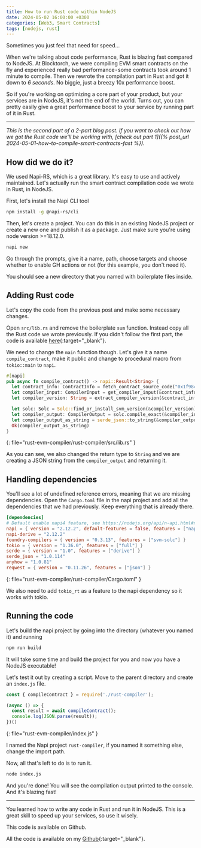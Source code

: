 ```yaml
---
title: How to run Rust code within NodeJS
date: 2024-05-02 16:00:00 +0300
categories: [Web3, Smart Contracts]
tags: [nodejs, rust]
---
```


Sometimes you just feel that need for speed…  

When we're talking about code performance, Rust is blazing fast compared to NodeJS. At Blocktorch, we were compiling EVM smart contracts on the fly and experienced really bad performance - some contracts took around 1 minute to compile. Then we rewrote the compilation part in Rust and got it down to _6 seconds_. No biggie, just a breezy 10x performance boost.  

So if you're working on optimizing a core part of your product, but your services are in NodeJS, it's not the end of the world. Turns out, you can pretty easily give a great performance boost to your service by running part of it in Rust.

---

_This is the second part of a 2-part blog post. If you want to check out how we got the Rust code we'll be working with, [check out part 1]({% post_url 2024-05-01-how-to-compile-smart-contracts-fast %})._

## How did we do it?
We used Napi-RS, which is a great library. It's easy to use and actively maintained. Let's actually run the smart contract compilation code we wrote in Rust, in NodeJS.

First, let's install the Napi CLI tool
```bash
npm install -g @napi-rs/cli
```

Then, let's create a project. You can do this in an existing NodeJS project or create a new one and publish it as a package. Just make sure you're using node version >=18.12.0.

```bash
napi new
```

Go through the prompts, give it a name, path, choose targets and choose whether to enable GH actions or not (for this example, you don't need it).

You should see a new directory that you named with boilerplate files inside.

## Adding Rust code
Let's copy the code from the previous post and make some necessary changes.

Open `src/lib.rs` and remove the boilerplate `sum` function. Instead copy all the Rust code we wrote previously. If you didn't follow the first part, the code is available [here](https://github.com/iuwqyir/evm-smart-contract-compiler/tree/compile_contract_in_rust){:target="_blank"}.

We need to change the `main` function though. Let's give it a name `compile_contract`, make it public and change to procedural macro from `tokio::main` to `napi`.

```rust
#[napi]
pub async fn compile_contract() -> napi::Result<String> {
  let contract_info: ContractInfo = fetch_contract_source_code("0x1f9840a85d5aF5bf1D1762F925BDADdC4201F984").await.expect("Failed to fetch contract code");
  let compiler_input: CompilerInput = get_compiler_input(&contract_info);
  let compiler_version: String = extract_compiler_version(&contract_info);

  let solc: Solc = Solc::find_or_install_svm_version(&compiler_version).unwrap();
  let compiler_output: CompilerOutput = solc.compile_exact(&compiler_input).expect("Failed to compile contract");
  let compiler_output_as_string = serde_json::to_string(&compiler_output).expect("Failed to parse result to string");
  Ok(compiler_output_as_string)
}
```
{: file="rust-evm-compiler/rust-compiler/src/lib.rs" }

As you can see, we also changed the return type to `String` and we are creating a JSON string from the `compiler_output` and returning it.

## Handling dependencies
You'll see a lot of undefined reference errors, meaning that we are missing dependencies. Open the `Cargo.toml` file in the napi project and add all the dependencies that we had previously. Keep everything that is already there.

```toml
[dependencies]
# Default enable napi4 feature, see https://nodejs.org/api/n-api.html#node-api-version-matrix
napi = { version = "2.12.2", default-features = false, features = ["napi4", "tokio_rt"] }
napi-derive = "2.12.2"
foundry-compilers = { version = "0.3.13", features = ["svm-solc"] }
tokio = { version = "1.36.0", features = ["full"] }
serde = { version = "1.0", features = ["derive"] }
serde_json = "1.0.114"
anyhow = "1.0.81"
reqwest = { version = "0.11.26", features = ["json"] }
```
{: file="rust-evm-compiler/rust-compiler/Cargo.toml" }

We also need to add `tokio_rt` as a feature to the napi dependency so it works with tokio.

## Running the code
Let's build the napi project by going into the directory (whatever you named it) and running

```bash
npm run build
```

It will take some time and build the project for you and now you have a NodeJS executable!

Let's test it out by creating a script. Move to the parent directory and create an `index.js` file.

```Javascript
const { compileContract } = require('./rust-compiler');

(async () => {
  const result = await compileContract();
  console.log(JSON.parse(result));
})()
```
{: file="rust-evm-compiler/index.js" }

I named the Napi project `rust-compiler`, if you named it something else, change the import path.

Now, all that's left to do is to run it.

```bash
node index.js
```

And you're done! You will see the compilation output printed to the console. And it's blazing fast!

---

You learned how to write any code in Rust and run it in NodeJS. This is a great skill to speed up your services, so use it wisely.  

This code is available on Github.

All the code is available on my [Github](https://github.com/iuwqyir/evm-smart-contract-compiler){:target="_blank"}.